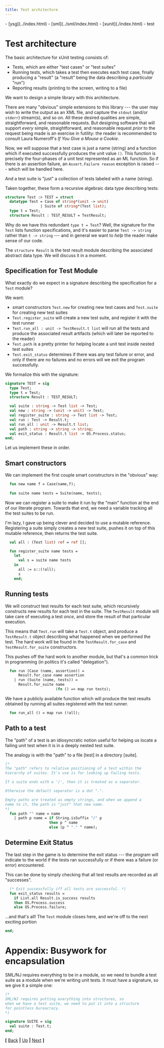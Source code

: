 ```yaml
---
title: Test architecture
---
```

<nav class="crumbs">
- [ysg](../index.html)
- [sml](../sml/index.html)
- [xunit](./index.html)
- test
</nav>

# Test architecture

The basic architecture for xUnit testing consists of:

- Tests, which are either "test cases" or "test suites"
- Running tests, which takes a test then executes each test case,
  finally producing a "result" (a "result" being the data describing a
  _particular_ "run")
- Reporting results (printing to the screen, writing to a file)

We want to design a simple library with this architecture.

There are many "obvious" simple extensions to this library --- the
user may wish to write the output as an XML file, and capture the
`stdout` (and/or `stderr`) stream(s), and so on. All these desired
qualities are simple, straightforward, and reasonable requests. But
designing software that will support _every_ simple, straightforward,
and reasonable request _prior_ to the request being made is an
exercise in futility: the reader is recommended to consult
Laura Numeroff's _If You Give a Mouse a Cookie_.

Now, we will suppose that a test case is just a name (string) and a
function which if executed successfully produces the unit value `()`. 
This function is precisely the four-phases of a unit test represented
as an ML function. So if there is an assertion failure, an
`Assert.Failure reason` exception is raised --- which will be handled
here.

And a test suite is "just" a collection of tests labeled with a name
(string). 

Taken together, these form a recursive algebraic data type describing
tests:

```sml {file=test.sml}
structure Test :> TEST = struct
  datatype Test = Case of string*(unit -> unit)
                | Suite of string*(Test list);
  type t = Test;
  structure Result : TEST_RESULT = TestResult;
```

Why do we have this redundant `type t = Test`? Well, the signature for
the `Test` lists function specifications, and it's easier to parse
`Test -> string` rather than `t -> string` --- and in general we want
to _help_ the reader make sense of our code.

The `structure Result` is the test result module describing the
associated abstract data type. We will discuss it in a moment.

## Specification for Test Module

What exactly do we expect in a signature describing the specification
for a `Test` module?

We want:
- smart constructors `Test.new` for creating new test cases and
  `Test.suite` for creating new test suites
- `Test.register_suite` will create a new test suite, and register it
  with the test runner
- `Test.run_all : unit -> TestResult.t list` will run all the tests
  and produce the associated result artifacts (which will later be
  reported to the reader)
- `Test.path` is a pretty printer for helping locate a unit test
  inside nested test suites
- `Test.exit_status` determines if there was any test failure or
  error, and only if there are no failures and no errors will we exit
  the program successfully.
  
We formalize this with the signature:

```sml {file=test.sig}
signature TEST = sig
  type Test;
  type t = Test;
  structure Result : TEST_RESULT;

  val suite : string -> Test list -> Test;
  val new : string -> (unit -> unit) -> Test;
  val register_suite : string -> Test list -> Test;
  val run : Test -> Result.t;
  val run_all : unit -> Result.t list;
  val path : string -> string -> string;
  val exit_status : Result.t list -> OS.Process.status;
end;
```

Let us implement these in order.

## Smart constructors

We can implement the first couple smart constructors in the "obvious"
way:

```sml {file="test.sml"}
  fun new name f = Case(name,f);
  
  fun suite name tests = Suite(name, tests);
```

Now we can register a suite to make it run by the "main" function at
the end of our literate program. Towards that end, we need a variable
tracking all the test suites to be run.

I'm lazy, I gave up being clever and decided to use a mutable
reference. Registering a suite simply creates a new test suite, pushes
it on top of this mutable reference, then returns the test suite.

```sml
  val all : (Test list) ref = ref [];

  fun register_suite name tests =
    let
      val s = suite name tests
    in
      all := s::(!all);
      s
    end;
```

## Running tests

We will construct test results for each test suite, which recursively
constructs new results for each test in the suite. The `TestResult`
module will take care of executing a test _once_, and store the result
of that particular execution.

This means that `Test.run` will take a `Test.t` object, and produce a
`TestResult.t` object describing what happened when we performed the
test. The hard work will be found in the `TestResult.for_case` and
`TestResult.for_suite` constructors.

This pushes off the hard work to another module, but that's a common
trick in programming (in politics it's called "delegation").

``` sml
  fun run (Case (name, assertion)) =
      Result.for_case name assertion
    | run (Suite (name, tests)) =
      Result.for_suite name
                       (fn () => map run tests);
```

We have a publicly available function which will produce the test
results obtained by running all suites registered with the test
runner.

``` sml
  fun run_all () = map run (!all);
```

## Path to a test

The "path" of a test is an idiosyncratic notion useful for helping us
locate a failing unit test when it is in a deeply nested test suite.

The analogy is with the "path" to a file [test] in a directory [suite].

```sml
(*
The "path" refers to relative positioning of a test within the
hierarchy of suites. It's use is for looking up failing tests.

If a suite ends with a '/', then it is treated as a separator.

Otherwise the default separator is a dot ".".

Empty paths are treated as empty strings, and when we append a
name to it, the path is "just" that new name.
*)
  fun path "" name = name
    | path p name = if String.isSuffix "/" p
                    then p ^ name
                    else (p ^ "." ^ name);
```

## Determine Exit Status

The last step in the game is to determine the exit status --- the
program will indicate to the world if the tests ran successfully or if
there was a failure (or error) encountered.

This can be done by simply checking that all test results are recorded
as all "successes".

```sml
  (* Exit successfully iff all tests are successful. *)
  fun exit_status results =
    if List.all Result.is_success results
    then OS.Process.success
    else OS.Process.failure;
```

...and that's all! The `Test` module closes here, and we're off to the
next exciting portion

```sml
end;
```

# Appendix: Busywork for encapsulation

SML/NJ requires everything to be in a module, so we need to bundle a
test suite as a module when we're writing unit tests. It must have a
signature, so we give it a simple one:

```sml {file=suite.sig}
(*
SML/NJ requires putting everything into structures, so
when we have a test suite, we need to put it into a structure
for pointless bureacracy.
*)

signature SUITE = sig
  val suite : Test.t;
end;
```

<footer>

**[** [Back](./assert.md) **|** [Up](./index.md) **|** [Next](./test-result.md) **]**

</footer>

